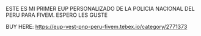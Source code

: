 ESTE ES MI PRIMER EUP PERSONALIZADO DE LA POLICIA NACIONAL DEL PERU PARA FIVEM. ESPERO LES GUSTE

BUY HERE: https://eup-vest-pnp-peru-fivem.tebex.io/category/2771373
